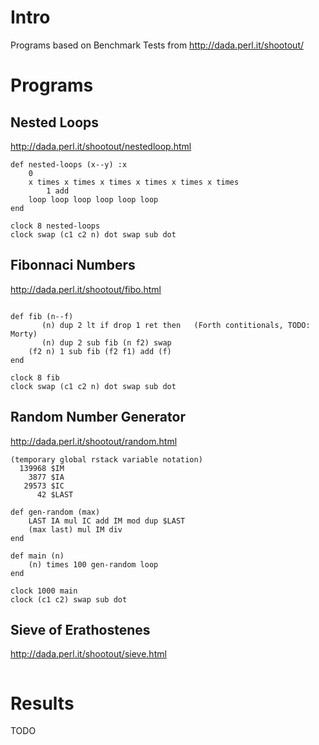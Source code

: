 # Intro

Programs based on Benchmark Tests from http://dada.perl.it/shootout/

# Programs

## Nested Loops

http://dada.perl.it/shootout/nestedloop.html

```
def nested-loops (x--y) :x
    0
    x times x times x times x times x times x times
        1 add
    loop loop loop loop loop loop
end

clock 8 nested-loops
clock swap (c1 c2 n) dot swap sub dot
```


## Fibonnaci Numbers

http://dada.perl.it/shootout/fibo.html

```

def fib (n--f)
       (n) dup 2 lt if drop 1 ret then   (Forth contitionals, TODO: Morty)
       (n) dup 2 sub fib (n f2) swap
    (f2 n) 1 sub fib (f2 f1) add (f)
end

clock 8 fib 
clock swap (c1 c2 n) dot swap sub dot
```


## Random Number Generator

http://dada.perl.it/shootout/random.html

```
(temporary global rstack variable notation)
  139968 $IM
    3877 $IA
   29573 $IC
      42 $LAST

def gen-random (max)
    LAST IA mul IC add IM mod dup $LAST
    (max last) mul IM div
end

def main (n)
    (n) times 100 gen-random loop
end

clock 1000 main
clock (c1 c2) swap sub dot
```


## Sieve of Erathostenes

http://dada.perl.it/shootout/sieve.html

```
```


# Results

TODO


